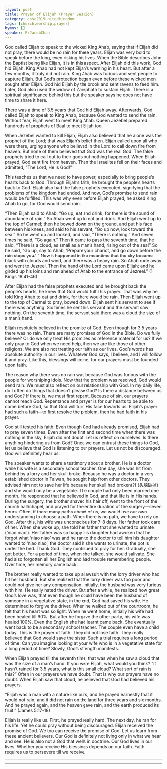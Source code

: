 ```yaml
---
layout: post
title: Prayer of Elijah (Prayer Session)
category: essc2019unitedkingdom
tags: [church,worship,prayer]
hymns: []
speaker: PrJacobChan
---
```

 

God called Elijah to speak to the wicked King Ahab, saying that if Elijah did not pray, there would be no rain for three years. Elijah was very bold to speak before the king, even risking his lives. When the Bible describes John the Baptist being like Elijah, it is in this aspect. After Elijah did this work, God hid Elijah. King Ahab had not kept Elijah’s warning in his heart. But after a few months, it truly did not rain. King Ahab was furious and sent people to capture Elijah. But God’s protection began even before these wicked men sought after Elijah. God hid Elijah by the brook and sent ravens to feed him. Later, God also used the widow of Zarephath to sustain Elijah. There is a spiritual significance behind this but the speaker says he does not have time to share it here.
 
There was a time of 3.5 years that God hid Elijah away. Afterwards, God called Elijah to speak to King Ahab, because God wanted to send the rain. Without fear, Elijah went to meet King Ahab. Queen Jezebel prepared hundreds of prophets of Baal to meet Elijah too.
 
When Jezebel wanted to kill Elijah, Elijah also believed that he alone was the prophet of the Lord; that was Elijah’s belief then. Elijah called upon all who were there, urging anyone who believed in the Lord to call down fire from heaven. But none of them believed that God was the real God. The false prophets tried to call out to their gods but nothing happened. When Elijah prayed, God sent fire from heaven. Then the Israelites fell on their faces and admitted, “The Lord, He is God!”
 
This teaches us that we need to have power, especially to bring people’s hearts back to God. Through Elijah’s faith, he brought the people’s hearts back to God. Elijah also had the false prophets executed, signifying that the problems of the kingdom had ended. And now, God’s promise to send rain would be fulfilled. This was why even before Elijah prayed, he asked King Ahab to go, for God would send rain.
 
“Then Elijah said to Ahab, “Go up, eat and drink; for there is the sound of abundance of rain.” So Ahab went up to eat and drink. And Elijah went up to the top of Carmel; then he bowed down on the ground, and put his face between his knees, and said to his servant, “Go up now, look toward the sea.”
So he went up and looked, and said, “There is nothing.” And seven times he said, “Go again.”
Then it came to pass the seventh time, that he said, “There is a cloud, as small as a man’s hand, rising out of the sea!” So he said, “Go up, say to Ahab, ‘Prepare your chariot, and go down before the rain stops you.’ ”
Now it happened in the meantime that the sky became black with clouds and wind, and there was a heavy rain. So Ahab rode away and went to Jezreel. Then the hand of the Lord came upon Elijah; and he girded up his loins and ran ahead of Ahab to the entrance of Jezreel.”
(1 Kings 18:41-46)

 
After Elijah had the false prophets executed and he brought back the people’s hearts, he knew that God would fulfil his prayer. That was why he told King Ahab to eat and drink, for there would be rain. Then Elijah went up to the top of Carmel to pray, bowed down. Elijah sent his servant to see if there was anything. Six times he sent his servant and the servant saw nothing. On the seventh time, the servant said there was a cloud the size of a man’s hand.
 
Elijah resolutely believed in the promise of God. Even though for 3.5 years there was no rain. There are many promises of God in the Bible. Do we fully believe? Or do we only treat His promises as reference material for us? If we only pray to God when we need help, then we are like those of other religions. We are also not treating our faith as our lives. God’s words has absolute authority in our lives. Whatever God says, I believe, and I will follow it and pray. Like this, blessings will come, for our prayers must be founded upon faith.
 
The reason why there was no rain was because God was furious with the people for worshiping idols. Now that the problem was resolved, God would send rain. We must also reflect on our relationship with God. In my daily life, do I often do things that doesn’t please God? Is there a distance between us and God? If there is, we must first repent. Because of sin, our prayers cannot reach God. Repentance and prayer is for our hearts to be able to come before God, so that God will turn His face towards us. Elijah’s prayer had such a faith—to first resolve the problem, then he had faith in his prayer.
 
God still tested his faith. Even though God had already promised, Elijah had to pray seven times. Even after the first and second time when there was nothing in the sky, Elijah did not doubt. Let us reflect on ourselves. Is there anything hindering us from God? Once we can entrust these things to God, let us believe that God is listening to our prayers. Let us not be discouraged. God will definitely hear us.
 
The speaker wants to share a testimony about a brother. He is a doctor while his wife is a secondary school teacher. One day, she was hit from behind by a lorry and her skull broke. Because he was a doctor in a very established doctor in Taiwan, he sought help from other doctors. They advised him not to save her life because her skull had broken(?) (头脑破掉) and she would only be a vegetable. The couple had only been married one month. He responded that he believed in God, and that life is in His hands. During the surgery, the brother shaved his hair off, went to the front of the church hall/chapel, and prayed for the entire duration of the surgery—seven hours. Often, if there many paths ahead of us, we would use our own understanding to choose a path. When there is no path, we have to rely on God. After this, his wife was unconscious for 7-8 days. Her father took care of her. When she woke up, she told her father that she wanted to urinate (‘niao niao’). Her father was so happy his daughter had awoken that he forgot what ‘niao niao’ was and he ran to the doctor to tell him his daughter wanted to ‘niao niao’; the doctor said if she wants to urinate, the pot is under the bed. Thank God. They continued to pray for her. Gradually, she got better. For a period of time, when she talked, she would salivate. She had also forgotten all her English and had trouble remembering people. Over time, her memory came back.
 
The brother really wanted to take up a lawsuit with the lorry driver who had hit her husband. But she realized that the lorry driver was too poor and could not give her any compensation. Initially, the husband was very furious with him. He really hated the driver. But after a while, he realized how great God’s love was, that even though he could have been the husband of someone in a vegetative state, in the end, God had saved his wife. He determined to forgive the driver. When he walked out of the courtroom, he felt that his heart was so light. When he went home, initially his wife had been healed till 90%. But after he forgave the other party, his wife was healed 100%. Even the English she had learnt came back. She eventually went back to be a secondary school teacher. The couple even have a child today. This is the prayer of faith. They did not lose faith. They really believed that God would save the sister. Such a trial requires a long period of time. Can you imagine looking at your wife who is in a vegetative state for a long period of time? Slowly, God’s strength manifests.
 
When Elijah prayed till the seventh time, that was when he saw a cloud that was the size of a man’s hand. If you were Elijah, what would you think? “It hasn’t rained for 3.5 years, what is this small cloud? What sort of rain is this?” Often in our prayers we have doubt. That Is why our prayers have no doubt. When Elijah saw that cloud, he believed that God had believed his prayers.
 
“Elijah was a man with a nature like ours, and he prayed earnestly that it would not rain; and it did not rain on the land for three years and six months. And he prayed again, and the heaven gave rain, and the earth produced its fruit.”
(James 5:17-18)
 
Elijah is really like us. First, he prayed really hard. The next day, he ran for his life. Yet he could pray without being discouraged. Elijah received the promise of God. We too can receive the promise of God. Let us learn from these ancient believers. Our God is definitely not living only in what we hear and see. He is also not a God that wells in doctrine. Our God lives in our lives. Whether you receive His blessings depends on our faith. Faith requires us to persevere till we receive.
 
 

----
****
